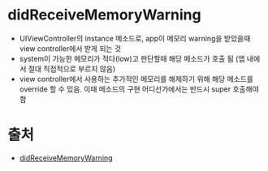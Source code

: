 # didReceiveMemoryWarning

- UIViewController의 instance 메소드로, app이 메모리 warning을 받았을때 view controller에서 받게 되는 것
- system이 가능한 메모리가 적다(low)고 판단할때 해당 메소드가 호출 됨 (앱 내에서 절대 직접적으로 부르지 않음)
- view controller에서 사용하는 추가적인 메모리를 해제하기 위해 해당 메소드를 override 할 수 있음. 이때 메소드의 구현 어디선가에서는 반드시 super 호출해야함



# 출처 

- [didReceiveMemoryWarning](https://developer.apple.com/documentation/uikit/uiviewcontroller/1621409-didreceivememorywarning?preferredLanguage=occ)

